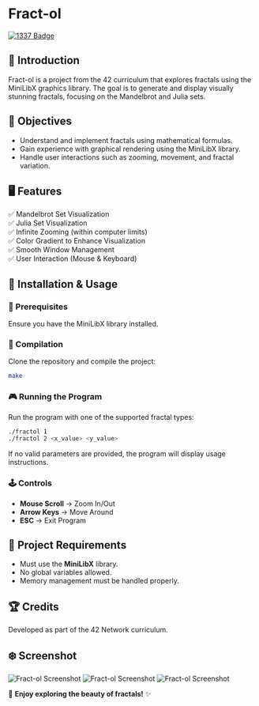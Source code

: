 # Fract-ol

[![1337 Badge](https://img.shields.io/badge/1337-Project-blue)](https://www.42network.org/)

## 📌 Introduction
Fract-ol is a project from the 42 curriculum that explores fractals using the MiniLibX graphics library. The goal is to generate and display visually stunning fractals, focusing on the Mandelbrot and Julia sets.

## 🎯 Objectives
- Understand and implement fractals using mathematical formulas.
- Gain experience with graphical rendering using the MiniLibX library.
- Handle user interactions such as zooming, movement, and fractal variation.

## 🖥️ Features
✅ Mandelbrot Set Visualization  
✅ Julia Set Visualization  
✅ Infinite Zooming (within computer limits)  
✅ Color Gradient to Enhance Visualization  
✅ Smooth Window Management  
✅ User Interaction (Mouse & Keyboard)  

## 📜 Installation & Usage

### 🔧 Prerequisites
Ensure you have the MiniLibX library installed.

### 🚀 Compilation
Clone the repository and compile the project:
```bash
make
```

### 🎮 Running the Program
Run the program with one of the supported fractal types:
```bash
./fractol 1
./fractol 2 <x_value> <y_value>
```
If no valid parameters are provided, the program will display usage instructions.

### 🕹️ Controls
- **Mouse Scroll** → Zoom In/Out
- **Arrow Keys** → Move Around
- **ESC** → Exit Program


## 📜 Project Requirements
- Must use the **MiniLibX** library.
- No global variables allowed.
- Memory management must be handled properly.

## 🏆 Credits
Developed as part of the 42 Network curriculum.

## ❄️ Screenshot

![Fract-ol Screenshot](screenshot1.png)
![Fract-ol Screenshot](screenshot2.png)
![Fract-ol Screenshot](screenshot3.png)



📌 **Enjoy exploring the beauty of fractals!** ✨

